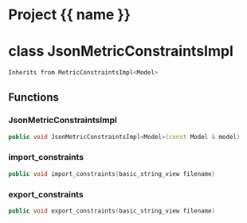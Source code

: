 <script setup>
import {useRoute} from 'vitepress'
const {path} = useRoute()
const tokens = path.split('/')
const words = tokens[2].split('-');
for (let i = 0; i < words.length; i++) {
    words[i] = words[i].charAt(0).toUpperCase() + words[i].slice(1);
    words[i] = words[i].replace('geode', 'Geode')
}
const name = words.join('-');
</script>
# Project {{ name }}

# class JsonMetricConstraintsImpl


```cpp
Inherits from MetricConstraintsImpl<Model>
```



## Functions

### JsonMetricConstraintsImpl

```cpp
public void JsonMetricConstraintsImpl<Model>(const Model & model)
```


### import_constraints

```cpp
public void import_constraints(basic_string_view filename)
```


### export_constraints

```cpp
public void export_constraints(basic_string_view filename)
```




